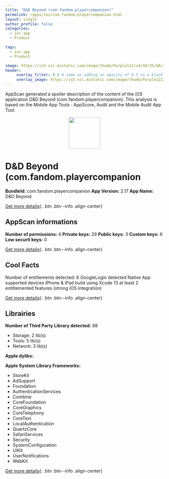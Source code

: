```yaml
---
title: "D&D Beyond (com.fandom.playercompanion)"
permalink: /apps/ios/com.fandom.playercompanion.html
layout: single
author_profile: false
categories: 
  - ios app 
  - Product 

tags: 
  - ios app 
  - Product 

image: https://is5-ssl.mzstatic.com/image/thumb/Purple122/v4/4d/35/b8/4d35b819-a510-5dfa-bc2a-a2d4a2b41a04/AppIcon-1x_U007emarketing-0-7-0-85-220.png/512x512bb.jpg
header: 
     overlay_filter: 0.5 # same as adding an opacity of 0.5 to a black background
     overlay_image: https://is5-ssl.mzstatic.com/image/thumb/Purple122/v4/4d/35/b8/4d35b819-a510-5dfa-bc2a-a2d4a2b41a04/AppIcon-1x_U007emarketing-0-7-0-85-220.png/512x512bb.jpg
---
```

AppScan generated a spoiler description of the content of the iOS application D&D Beyond (com.fandom.playercompanion). This analysis is based on the Mobile App Tools : AppScore, Audit and the Mobile Audit App Tool.

  
  
<div style="text-align: center;"><img src="https://is5-ssl.mzstatic.com/image/thumb/Purple122/v4/4d/35/b8/4d35b819-a510-5dfa-bc2a-a2d4a2b41a04/AppIcon-1x_U007emarketing-0-7-0-85-220.png/512x512bb.jpg" width="100" height="100"></div>  
  
# D&D Beyond (com.fandom.playercompanion

**BundleId:** com.fandom.playercompanion
**App Version:** 2.17
**App Name:** D&D Beyond


[Get more details](/pricing.html){: .btn .btn--info .align-center}  
  
## AppScan informations 

**Number of permissions:** 4
**Private keys:** 29
**Public keys:** 3
**Custom keys:** 6
**Low securit keys:** 0
  
[Get more details](/pricing.html){: .btn .btn--info .align-center}

## Cool Facts

Number of entitlements detected: 6
GoogleLogin detected
Native App
supported devices iPhone & iPad
build using Xcode 13
at least 2 entitlemented features (strong iOS integration)
  
[Get more details](/pricing.html){: .btn .btn--info .align-center}

## Librairies 
**Number of Third Party Library detected:** 88
- Storage: 2 lib(s)
- Tools: 5 lib(s)
- Network: 3 lib(s)

**Apple dylibs:**


**Apple System Library Frameworks:**
- StoreKit
- AdSupport
- Foundation
- AuthenticationServices
- Combine
- CoreFoundation
- CoreGraphics
- CoreTelephony
- CoreText
- LocalAuthentication
- QuartzCore
- SafariServices
- Security
- SystemConfiguration
- UIKit
- UserNotifications
- WebKit


  
[Get more details](/pricing.html){: .btn .btn--info .align-center}

